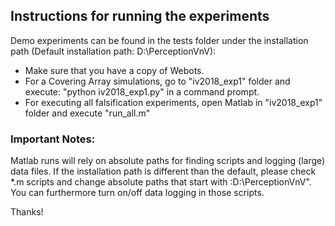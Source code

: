 ## **Instructions for running the experiments**
Demo experiments can be found in the tests folder under the installation path (Default installation path: D:\PerceptionVnV):  

- Make sure that you have a copy of Webots.  
- For a Covering Array simulations, go to "iv2018_exp1" folder and execute: "python iv2018_exp1.py" in a command prompt.  
- For executing all falsification experiments, open Matlab in "iv2018_exp1" folder and execute "run_all.m"  

### Important Notes:  
Matlab runs will rely on absolute paths for finding scripts and logging (large) data files. 
If the installation path is different than the default, please check *.m scripts and change absolute paths that start with :D:\PerceptionVnV". 
You can furthermore turn on/off data logging in those scripts.  

Thanks!






